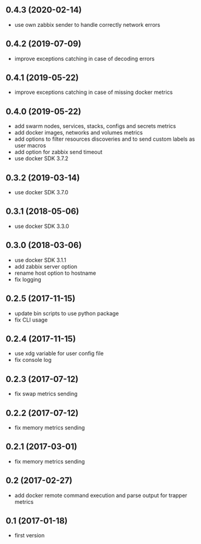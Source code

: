 ## 0.4.3 (2020-02-14)

- use own zabbix sender to handle correctly network errors

## 0.4.2 (2019-07-09)

- improve exceptions catching in case of decoding errors

## 0.4.1 (2019-05-22)

- improve exceptions catching in case of missing docker metrics

## 0.4.0 (2019-05-22)

- add swarm nodes, services, stacks, configs and secrets metrics
- add docker images, networks and volumes metrics
- add options to filter resources discoveries and to send custom labels as user macros
- add option for zabbix send timeout
- use docker SDK 3.7.2

## 0.3.2 (2019-03-14)

- use docker SDK 3.7.0

## 0.3.1 (2018-05-06)

- use docker SDK 3.3.0

## 0.3.0 (2018-03-06)

- use docker SDK 3.1.1
- add zabbix server option
- rename host option to hostname
- fix logging

## 0.2.5 (2017-11-15)

- update bin scripts to use python package
- fix CLI usage

## 0.2.4 (2017-11-15)

- use xdg variable for user config file
- fix console log

## 0.2.3 (2017-07-12)

- fix swap metrics sending

## 0.2.2 (2017-07-12)

- fix memory metrics sending

## 0.2.1 (2017-03-01)

- fix memory metrics sending

## 0.2 (2017-02-27)

- add docker remote command execution and parse output for trapper metrics

## 0.1 (2017-01-18)

- first version

